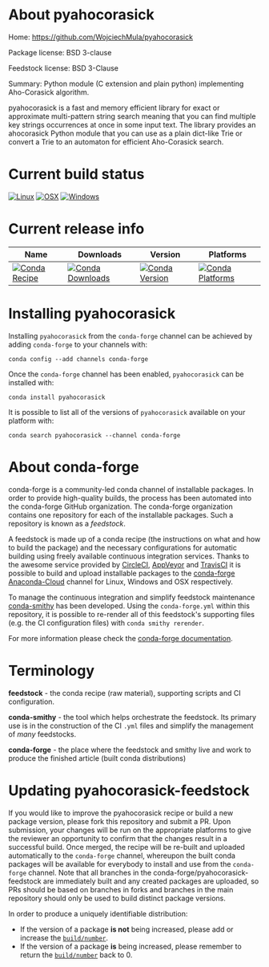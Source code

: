 About pyahocorasick
===================

Home: https://github.com/WojciechMula/pyahocorasick

Package license: BSD 3-clause

Feedstock license: BSD 3-Clause

Summary: Python module (C extension and plain python) implementing Aho-Corasick algorithm.

pyahocorasick is a fast and memory efficient library for exact or approximate multi-pattern string
search meaning that you can find multiple key strings occurrences at once in some input text.
The library provides an ahocorasick Python module that you can use as a plain dict-like Trie or
convert a Trie to an automaton for efficient Aho-Corasick search.


Current build status
====================

[![Linux](https://img.shields.io/circleci/project/github/conda-forge/pyahocorasick-feedstock/master.svg?label=Linux)](https://circleci.com/gh/conda-forge/pyahocorasick-feedstock)
[![OSX](https://img.shields.io/travis/conda-forge/pyahocorasick-feedstock/master.svg?label=macOS)](https://travis-ci.org/conda-forge/pyahocorasick-feedstock)
[![Windows](https://img.shields.io/appveyor/ci/conda-forge/pyahocorasick-feedstock/master.svg?label=Windows)](https://ci.appveyor.com/project/conda-forge/pyahocorasick-feedstock/branch/master)

Current release info
====================

| Name | Downloads | Version | Platforms |
| --- | --- | --- | --- |
| [![Conda Recipe](https://img.shields.io/badge/recipe-pyahocorasick-green.svg)](https://anaconda.org/conda-forge/pyahocorasick) | [![Conda Downloads](https://img.shields.io/conda/dn/conda-forge/pyahocorasick.svg)](https://anaconda.org/conda-forge/pyahocorasick) | [![Conda Version](https://img.shields.io/conda/vn/conda-forge/pyahocorasick.svg)](https://anaconda.org/conda-forge/pyahocorasick) | [![Conda Platforms](https://img.shields.io/conda/pn/conda-forge/pyahocorasick.svg)](https://anaconda.org/conda-forge/pyahocorasick) |

Installing pyahocorasick
========================

Installing `pyahocorasick` from the `conda-forge` channel can be achieved by adding `conda-forge` to your channels with:

```
conda config --add channels conda-forge
```

Once the `conda-forge` channel has been enabled, `pyahocorasick` can be installed with:

```
conda install pyahocorasick
```

It is possible to list all of the versions of `pyahocorasick` available on your platform with:

```
conda search pyahocorasick --channel conda-forge
```


About conda-forge
=================

conda-forge is a community-led conda channel of installable packages.
In order to provide high-quality builds, the process has been automated into the
conda-forge GitHub organization. The conda-forge organization contains one repository
for each of the installable packages. Such a repository is known as a *feedstock*.

A feedstock is made up of a conda recipe (the instructions on what and how to build
the package) and the necessary configurations for automatic building using freely
available continuous integration services. Thanks to the awesome service provided by
[CircleCI](https://circleci.com/), [AppVeyor](https://www.appveyor.com/)
and [TravisCI](https://travis-ci.org/) it is possible to build and upload installable
packages to the [conda-forge](https://anaconda.org/conda-forge)
[Anaconda-Cloud](https://anaconda.org/) channel for Linux, Windows and OSX respectively.

To manage the continuous integration and simplify feedstock maintenance
[conda-smithy](https://github.com/conda-forge/conda-smithy) has been developed.
Using the ``conda-forge.yml`` within this repository, it is possible to re-render all of
this feedstock's supporting files (e.g. the CI configuration files) with ``conda smithy rerender``.

For more information please check the [conda-forge documentation](https://conda-forge.org/docs/).

Terminology
===========

**feedstock** - the conda recipe (raw material), supporting scripts and CI configuration.

**conda-smithy** - the tool which helps orchestrate the feedstock.
                   Its primary use is in the construction of the CI ``.yml`` files
                   and simplify the management of *many* feedstocks.

**conda-forge** - the place where the feedstock and smithy live and work to
                  produce the finished article (built conda distributions)


Updating pyahocorasick-feedstock
================================

If you would like to improve the pyahocorasick recipe or build a new
package version, please fork this repository and submit a PR. Upon submission,
your changes will be run on the appropriate platforms to give the reviewer an
opportunity to confirm that the changes result in a successful build. Once
merged, the recipe will be re-built and uploaded automatically to the
`conda-forge` channel, whereupon the built conda packages will be available for
everybody to install and use from the `conda-forge` channel.
Note that all branches in the conda-forge/pyahocorasick-feedstock are
immediately built and any created packages are uploaded, so PRs should be based
on branches in forks and branches in the main repository should only be used to
build distinct package versions.

In order to produce a uniquely identifiable distribution:
 * If the version of a package **is not** being increased, please add or increase
   the [``build/number``](https://conda.io/docs/user-guide/tasks/build-packages/define-metadata.html#build-number-and-string).
 * If the version of a package **is** being increased, please remember to return
   the [``build/number``](https://conda.io/docs/user-guide/tasks/build-packages/define-metadata.html#build-number-and-string)
   back to 0.
